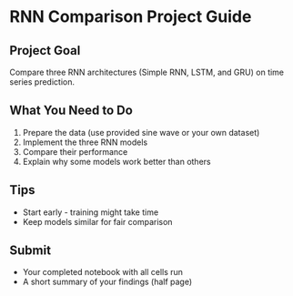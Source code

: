 # RNN Comparison Project Guide

## Project Goal
Compare three RNN architectures (Simple RNN, LSTM, and GRU) on time series prediction.

## What You Need to Do
1. Prepare the data (use provided sine wave or your own dataset)
2. Implement the three RNN models
3. Compare their performance
4. Explain why some models work better than others

## Tips
- Start early - training might take time
- Keep models similar for fair comparison

## Submit
- Your completed notebook with all cells run
- A short summary of your findings (half page)
